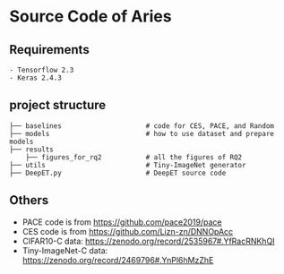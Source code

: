 # Source Code of Aries


## Requirements
    - Tensorflow 2.3
    - Keras 2.4.3


## project structure
```
├── baselines                     # code for CES, PACE, and Random
├── models                        # how to use dataset and prepare models            
├── results   
    ├── figures_for_rq2           # all the figures of RQ2
├── utils                         # Tiny-ImageNet generator
├── DeepET.py                     # DeepET source code
```

## Others
- PACE code is from https://github.com/pace2019/pace 
- CES code is from https://github.com/Lizn-zn/DNNOpAcc
- CIFAR10-C data: https://zenodo.org/record/2535967#.YfRacRNKhQI
- Tiny-ImageNet-C data: https://zenodo.org/record/2469796#.YnPl6hMzZhE
